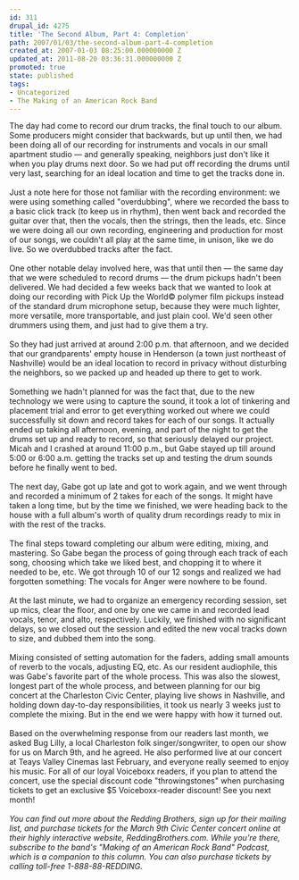 ```yaml
---
id: 311
drupal_id: 4275
title: 'The Second Album, Part 4: Completion'
path: 2007/01/03/the-second-album-part-4-completion
created_at: 2007-01-03 08:25:00.000000000 Z
updated_at: 2011-08-20 03:36:31.000000000 Z
promoted: true
state: published
tags:
- Uncategorized
- The Making of an American Rock Band
---
```

The day had come to record our drum tracks, the final touch to our album. Some producers might consider that backwards, but up until then, we had been doing all of our recording for instruments and vocals in our small apartment studio — and generally speaking, neighbors just don't like it when you play drums next door. So we had put off recording the drums until very last, searching for an ideal location and time to get the tracks done in.<br /><br />Just a note here for those not familiar with the recording environment: we were using something called "overdubbing", where we recorded the bass to a basic click track (to keep us in rhythm), then went back and recorded the guitar over that, then the vocals, then the strings, then the leads, etc. Since we were doing all our own recording, engineering and production for most of our songs, we couldn't all play at the same time, in unison, like we do live. So we overdubbed tracks after the fact.<br /><br />One other notable delay involved here, was that until then — the same day that we were scheduled to record drums — the drum pickups hadn't been delivered. We had decided a few weeks back that we wanted to look at doing our recording with Pick Up the World© polymer film pickups instead of the standard drum microphone setup, because they were much lighter, more versatile, more transportable, and just plain cool. We'd seen other drummers using them, and just had to give them a try.<br /><br />So they had just arrived at around 2:00 p.m. that afternoon, and we decided that our grandparents' empty house in Henderson (a town just northeast of Nashville) would be an ideal location to record in privacy without disturbing the neighbors, so we packed up and headed up there to get to work.<br /><br />Something we hadn't planned for was the fact that, due to the new technology we were using to capture the sound, it took a lot of tinkering and placement trial and error to get everything worked out where we could successfully sit down and record takes for each of our songs. It actually ended up taking all afternoon, evening, and part of the night to get the drums set up and ready to record, so that seriously delayed our project. Micah and I crashed at around 11:00 p.m., but Gabe stayed up till around 5:00 or 6:00 a.m. getting the tracks set up and testing the drum sounds before he finally went to bed.<br /><br />The next day, Gabe got up late and got to work again, and we went through and recorded a minimum of 2 takes for each of the songs. It might have taken a long time, but by the time we finished, we were heading back to the house with a full album's worth of quality drum recordings ready to mix in with the rest of the tracks.<br /><br />The final steps toward completing our album were editing, mixing, and mastering. So Gabe began the process of going through each track of each song, choosing which take we liked best, and chopping it to where it needed to be, etc. We got through 10 of our 12 songs and realized we had forgotten something: The vocals for Anger were nowhere to be found.<br /><br />At the last minute, we had to organize an emergency recording session, set up mics, clear the floor, and one by one we came in and recorded lead vocals, tenor, and alto, respectively. Luckily, we finished with no significant delays, so we closed out the session and edited the new vocal tracks down to size, and dubbed them into the song.<br /><br />Mixing consisted of setting automation for the faders, adding small amounts of reverb to the vocals, adjusting EQ, etc. As our resident audiophile, this was Gabe's favorite part of the whole process. This was also the slowest, longest part of the whole process, and between planning for our big concert at the Charleston Civic Center, playing live shows in Nashville, and holding down day-to-day responsibilities, it took us nearly 3 weeks just to complete the mixing. But in the end we were happy with how it turned out.<br /><br />Based on the overwhelming response from our readers last month, we asked Bug Lilly, a local Charleston folk singer/songwriter, to open our show for us on March 9th, and he agreed. He also performed live at our concert at Teays Valley Cinemas last February, and everyone really seemed to enjoy his music. For all of our loyal Voiceboxx readers, if you plan to attend the concert, use the special discount code "throwingstones" when purchasing tickets to get an exclusive $5 Voiceboxx-reader discount! See you next month!<br /><br /><em>You can find out more about the Redding Brothers, sign up for their mailing list, and purchase tickets for the March 9th Civic Center concert online at their highly interactive website, ReddingBrothers.com. While you're there, subscribe to the band's "Making of an American Rock Band" Podcast, which is a companion to this column. You can also purchase tickets by calling toll-free 1-888-88-REDDING.</em>
